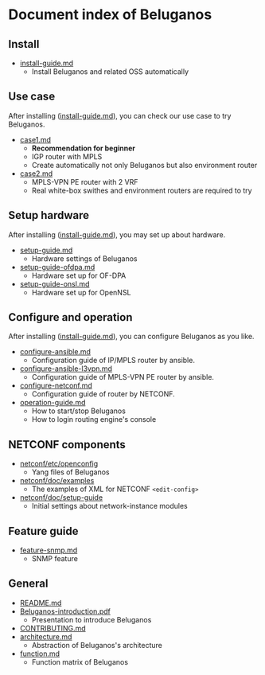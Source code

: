 # Document index of Beluganos

## Install

- [install-guide.md](install-guide.md)
	- Install Beluganos and related OSS automatically

## Use case

After installing ([install-guide.md](install-guide.md)), you can check our use case to try Beluganos.

- [case1.md](example/case1/case1.md)
	- **Recommendation for beginner**
	- IGP router with MPLS
	- Create automatically not only Beluganos but also environment router
- [case2.md](example/case2/case2.md)
	- MPLS-VPN PE router with 2 VRF
	- Real white-box swithes and environment routers are required to try

## Setup hardware

After installing ([install-guide.md](install-guide.md)), you may set up about hardware.

- [setup-guide.md](setup-guide.md)
	- Hardware settings of Beluganos
- [setup-guide-ofdpa.md](setup-guide-ofdpa.md)
	- Hardware set up for OF-DPA
- [setup-guide-onsl.md](setup-guide-onsl.md)
	- Hardware set up for OpenNSL

## Configure and operation

After installing ([install-guide.md](install-guide.md)), you can configure Beluganos as you like.

- [configure-ansible.md](configure-ansible.md)
	- Configuration guide of IP/MPLS router by ansible.
- [configure-ansible-l3vpn.md](configure-ansible-l3vpn.md)
	- Configuration guide of MPLS-VPN PE router by ansible.
- [configure-netconf.md](configure-netconf.md)
	- Configuration guide of router by NETCONF.
- [operation-guide.md](operation-guide.md)
	- How to start/stop Beluganos
	- How to login routing engine's console

## NETCONF components

- [netconf/etc/openconfig](https://github.com/beluganos/netconf/tree/master/etc/openconfig)
	- Yang files of Beluganos
- [netconf/doc/examples](https://github.com/beluganos/netconf/tree/master/doc/examples)
	- The examples of XML for NETCONF `<edit-config>`
- [netconf/doc/setup-guide](https://github.com/beluganos/netconf/blob/master/doc/setup-guide.md)
	- Initial settings about network-instance modules

## Feature guide

- [feature-snmp.md](feature-snmp.md) 
	- SNMP feature

## General

- [README.md](../README.md)
- [Beluganos-introduction.pdf](Beluganos-introduction.pdf)
	- Presentation to introduce Beluganos
- [CONTRIBUTING.md](../CONTRIBUTING.md)
- [architecture.md](architecture.md)
	- Abstraction of Beluganos's architecture
- [function.md](function.md)
	- Function matrix of Beluganos